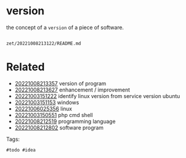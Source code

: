# version

the concept of a `version` of a piece of software.

```
```

` zet/20221008213122/README.md `

# Related

- [20221008213357](/zet/20221008213357/README.md) version of program
- [20221008213627](/zet/20221008213627/README.md) enhancement / improvement
- [20221003151222](/zet/20221003151222/README.md) identify linux version from service version ubuntu
- [20221003151153](/zet/20221003151153/README.md) windows
- [20221006025356](/zet/20221006025356/README.md) linux
- [20221003150551](/zet/20221003150551/README.md) php cmd shell
- [20221008212519](/zet/20221008212519/README.md) programming language
- [20221008212802](/zet/20221008212802/README.md) software program

Tags:

    #todo #idea
